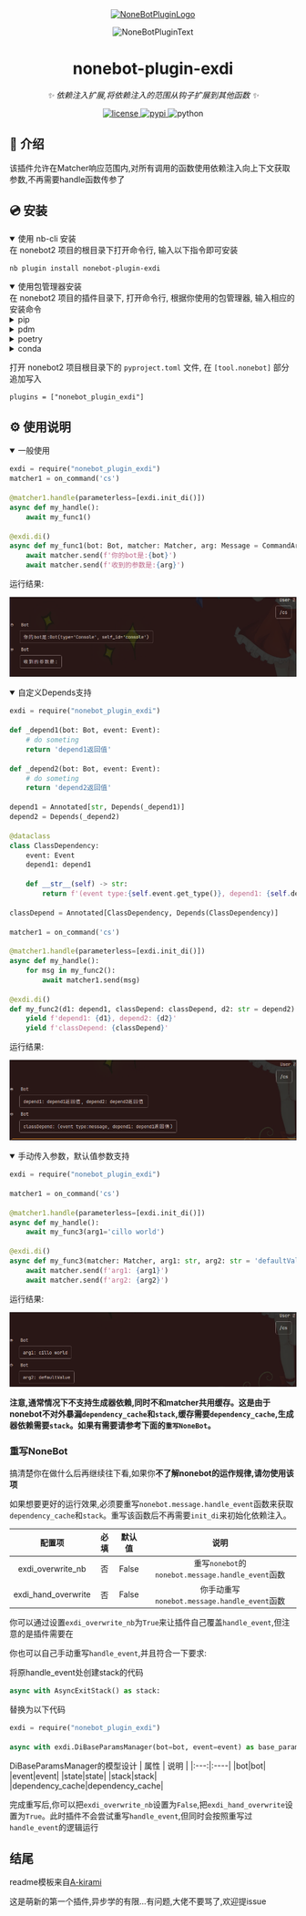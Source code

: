 <div align="center">
  <a href="https://v2.nonebot.dev/store"><img src="https://github.com/A-kirami/nonebot-plugin-template/blob/resources/nbp_logo.png" width="180" height="180" alt="NoneBotPluginLogo"></a>
  <br>
  <p><img src="https://github.com/A-kirami/nonebot-plugin-template/blob/resources/NoneBotPlugin.svg" width="240" alt="NoneBotPluginText"></p>
</div>

<div align="center">

# nonebot-plugin-exdi

_✨ 依赖注入扩展,将依赖注入的范围从钩子扩展到其他函数 ✨_


<a href="./LICENSE">
    <img src="https://img.shields.io/github/license/chzxxuanzheng/nonebot-plugin-exdi.svg" alt="license">
</a>
<a href="https://pypi.python.org/pypi/nonebot-plugin-template">
    <img src="https://img.shields.io/pypi/v/nonebot-plugin-exdi.svg" alt="pypi">
</a>
<img src="https://img.shields.io/badge/python-3.11+-blue.svg" alt="python">

</div>

## 📖 介绍

该插件允许在Matcher响应范围内,对所有调用的函数使用依赖注入向上下文获取参数,不再需要handle函数传参了

## 💿 安装

<details open>
<summary>使用 nb-cli 安装</summary>
在 nonebot2 项目的根目录下打开命令行, 输入以下指令即可安装

    nb plugin install nonebot-plugin-exdi

</details>

<details open>
<summary>使用包管理器安装</summary>
在 nonebot2 项目的插件目录下, 打开命令行, 根据你使用的包管理器, 输入相应的安装命令

<details>
<summary>pip</summary>

    pip install nonebot-plugin-exdi
</details>
<details>
<summary>pdm</summary>

    pdm add nonebot-plugin-exdi
</details>
<details>
<summary>poetry</summary>

    poetry add nonebot-plugin-exdi
</details>
<details>
<summary>conda</summary>

    conda install nonebot-plugin-exdi
</details>

打开 nonebot2 项目根目录下的 `pyproject.toml` 文件, 在 `[tool.nonebot]` 部分追加写入

    plugins = ["nonebot_plugin_exdi"]

</details>

## ⚙️ 使用说明

<details open>
<summary>一般使用</summary>

```python
exdi = require("nonebot_plugin_exdi")
matcher1 = on_command('cs')

@matcher1.handle(parameterless=[exdi.init_di()])
async def my_handle():
	await my_func1()

@exdi.di()
async def my_func1(bot: Bot, matcher: Matcher, arg: Message = CommandArg()):
	await matcher.send(f'你的bot是:{bot}')
	await matcher.send(f'收到的参数是:{arg}')
```
运行结果:

![结果](https://github.com/Chzxxuanzheng/nonebot-plugin-exdi/blob/master/resources/img1.png?raw=true)
</details>

<details open>
<summary>自定义Depends支持</summary>

```python
exdi = require("nonebot_plugin_exdi")

def _depend1(bot: Bot, event: Event):
	# do someting
	return 'depend1返回值'

def _depend2(bot: Bot, event: Event):
	# do someting
	return 'depend2返回值'

depend1 = Annotated[str, Depends(_depend1)]
depend2 = Depends(_depend2)

@dataclass
class ClassDependency:
	event: Event
	depend1: depend1

	def __str__(self) -> str:
		return f'(event type:{self.event.get_type()}, depend1: {self.depend1})'

classDepend = Annotated[ClassDependency, Depends(ClassDependency)]

matcher1 = on_command('cs')

@matcher1.handle(parameterless=[exdi.init_di()])
async def my_handle():
	for msg in my_func2():
		await matcher1.send(msg)

@exdi.di()
def my_func2(d1: depend1, classDepend: classDepend, d2: str = depend2):
	yield f'depend1: {d1}, depend2: {d2}'
	yield f'classDepend: {classDepend}'
```
运行结果:

![结果](https://github.com/Chzxxuanzheng/nonebot-plugin-exdi/blob/master/resources/img2.png?raw=true)
</details>

<details open>
<summary>手动传入参数，默认值参数支持</summary>

```python
exdi = require("nonebot_plugin_exdi")

matcher1 = on_command('cs')

@matcher1.handle(parameterless=[exdi.init_di()])
async def my_handle():
	await my_func3(arg1='cillo world')

@exdi.di()
async def my_func3(matcher: Matcher, arg1: str, arg2: str = 'defaultValue'):
	await matcher.send(f'arg1: {arg1}')
	await matcher.send(f'arg2: {arg2}')
```
运行结果:

![结果](https://github.com/Chzxxuanzheng/nonebot-plugin-exdi/blob/master/resources/img3.png?raw=true)
</details>

**注意,通常情况下不支持生成器依赖,同时不和matcher共用缓存。这是由于nonebot不对外暴漏`dependency_cache`和`stack`,缓存需要`dependency_cache`,生成器依赖需要`stack`。如果有需要请参考下面的`重写NoneBot`。**

### 重写NoneBot

搞清楚你在做什么后再继续往下看,如果你**不了解nonebot的运作规律,请勿使用该项**

如果想要更好的运行效果,必须要重写`nonebot.message.handle_event`函数来获取`dependency_cache`和`stack`。重写该函数后不再需要`init_di`来初始化依赖注入。

| 配置项 | 必填 | 默认值 | 说明 |
|:-----:|:----:|:----:|:----:|
| exdi_overwrite_nb | 否 | False | 重写`nonebot`的`nonebot.message.handle_event`函数 |
| exdi_hand_overwrite | 否 | False | 你手动重写`nonebot.message.handle_event`函数 |

你可以通过设置`exdi_overwrite_nb`为`True`来让插件自己覆盖`handle_event`,但注意的是插件需要在

你也可以自己手动重写`handle_event`,并且符合一下要求:

将原handle_event处创建stack的代码
```python
async with AsyncExitStack() as stack:
```
替换为以下代码
```python
exdi = require("nonebot_plugin_exdi")

async with exdi.DiBaseParamsManager(bot=bot, event=event) as base_params:
```

DiBaseParamsManager的模型设计
| 属性 | 说明 |
|:---:|:----|
|bot|bot|
|event|event|
|state|state|
|stack|stack|
|dependency_cache|dependency_cache|

完成重写后,你可以把`exdi_overwrite_nb`设置为`False`,把`exdi_hand_overwrite`设置为`True`。此时插件不会尝试重写`handle_event`,但同时会按照重写过`handle_event`的逻辑运行

## 结尾
readme模板来自[A-kirami](https://github.com/A-kirami/nonebot-plugin-template/)

这是萌新的第一个插件,异步学的有限...有问题,大佬不要骂了,欢迎提issue
